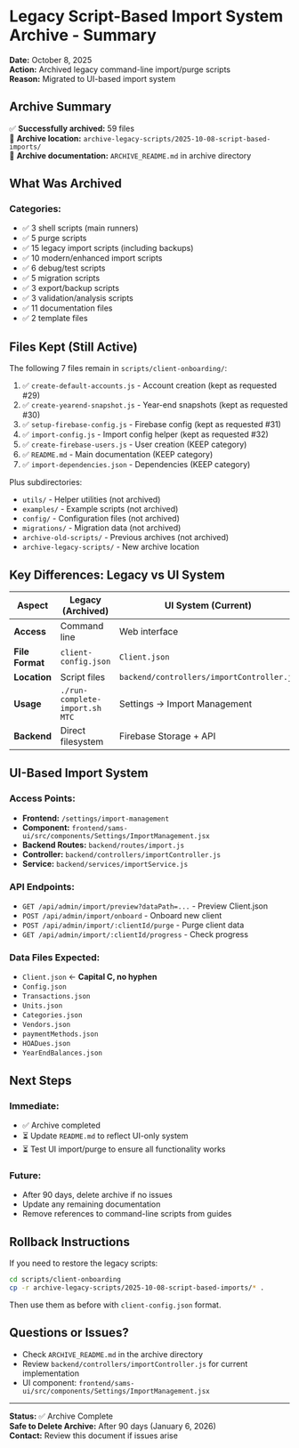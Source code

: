 # Legacy Script-Based Import System Archive - Summary

**Date:** October 8, 2025  
**Action:** Archived legacy command-line import/purge scripts  
**Reason:** Migrated to UI-based import system

## Archive Summary

✅ **Successfully archived:** 59 files  
📁 **Archive location:** `archive-legacy-scripts/2025-10-08-script-based-imports/`  
📄 **Archive documentation:** `ARCHIVE_README.md` in archive directory

## What Was Archived

### Categories:
- ✅ 3 shell scripts (main runners)
- ✅ 5 purge scripts
- ✅ 15 legacy import scripts (including backups)
- ✅ 10 modern/enhanced import scripts
- ✅ 6 debug/test scripts
- ✅ 5 migration scripts
- ✅ 3 export/backup scripts
- ✅ 3 validation/analysis scripts
- ✅ 11 documentation files
- ✅ 2 template files

## Files Kept (Still Active)

The following 7 files remain in `scripts/client-onboarding/`:

1. ✅ `create-default-accounts.js` - Account creation (kept as requested #29)
2. ✅ `create-yearend-snapshot.js` - Year-end snapshots (kept as requested #30)
3. ✅ `setup-firebase-config.js` - Firebase config (kept as requested #31)
4. ✅ `import-config.js` - Import config helper (kept as requested #32)
5. ✅ `create-firebase-users.js` - User creation (KEEP category)
6. ✅ `README.md` - Main documentation (KEEP category)
7. ✅ `import-dependencies.json` - Dependencies (KEEP category)

Plus subdirectories:
- `utils/` - Helper utilities (not archived)
- `examples/` - Example scripts (not archived)
- `config/` - Configuration files (not archived)
- `migrations/` - Migration data (not archived)
- `archive-old-scripts/` - Previous archives (not archived)
- `archive-legacy-scripts/` - New archive location

## Key Differences: Legacy vs UI System

| Aspect | Legacy (Archived) | UI System (Current) |
|--------|------------------|---------------------|
| **Access** | Command line | Web interface |
| **File Format** | `client-config.json` | `Client.json` |
| **Location** | Script files | `backend/controllers/importController.js` |
| **Usage** | `./run-complete-import.sh MTC` | Settings → Import Management |
| **Backend** | Direct filesystem | Firebase Storage + API |

## UI-Based Import System

### Access Points:
- **Frontend:** `/settings/import-management` 
- **Component:** `frontend/sams-ui/src/components/Settings/ImportManagement.jsx`
- **Backend Routes:** `backend/routes/import.js`
- **Controller:** `backend/controllers/importController.js`
- **Service:** `backend/services/importService.js`

### API Endpoints:
- `GET /api/admin/import/preview?dataPath=...` - Preview Client.json
- `POST /api/admin/import/onboard` - Onboard new client
- `POST /api/admin/import/:clientId/purge` - Purge client data
- `GET /api/admin/import/:clientId/progress` - Check progress

### Data Files Expected:
- `Client.json` ← **Capital C, no hyphen**
- `Config.json`
- `Transactions.json`
- `Units.json`
- `Categories.json`
- `Vendors.json`
- `paymentMethods.json`
- `HOADues.json`
- `YearEndBalances.json`

## Next Steps

### Immediate:
- ✅ Archive completed
- ⏳ Update `README.md` to reflect UI-only system
- ⏳ Test UI import/purge to ensure all functionality works

### Future:
- After 90 days, delete archive if no issues
- Update any remaining documentation
- Remove references to command-line scripts from guides

## Rollback Instructions

If you need to restore the legacy scripts:

```bash
cd scripts/client-onboarding
cp -r archive-legacy-scripts/2025-10-08-script-based-imports/* .
```

Then use them as before with `client-config.json` format.

## Questions or Issues?

- Check `ARCHIVE_README.md` in the archive directory
- Review `backend/controllers/importController.js` for current implementation
- UI component: `frontend/sams-ui/src/components/Settings/ImportManagement.jsx`

---

**Status:** ✅ Archive Complete  
**Safe to Delete Archive:** After 90 days (January 6, 2026)  
**Contact:** Review this document if issues arise

